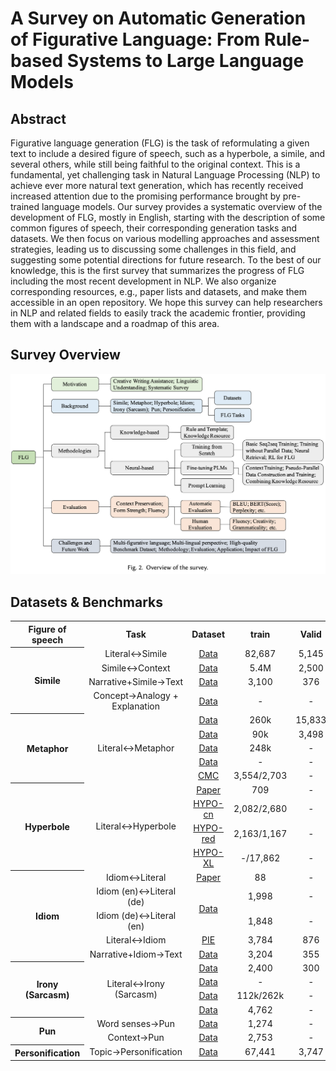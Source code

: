 # A Survey on Automatic Generation of Figurative Language: From Rule-based Systems to Large Language Models

<h2 id="0">Abstract</h2>

<tr>
Figurative language generation (FLG) is the task of reformulating a given text to include a desired figure of speech, 
such as a hyperbole, a simile, and several others, while still being faithful to the original context. This is a fundamental, 
yet challenging task in Natural Language Processing (NLP) to achieve ever more natural text generation, 
which has recently received increased attention due to the promising performance brought by pre-trained language models. 
Our survey provides a systematic overview of the development of FLG, mostly in English, starting with the description of some common figures of speech, 
their corresponding generation tasks and datasets. We then focus on various modelling approaches and assessment strategies, 
leading us to discussing some challenges in this field, and suggesting some potential directions for future research. 
To the best of our knowledge, this is the first survey that summarizes the progress of FLG including the most recent development in NLP. 
We also organize corresponding resources, e.g., paper lists and datasets, and make them accessible in an open repository. 
We hope this survey can help researchers in NLP and related fields to easily track the academic frontier, providing them with a landscape and a roadmap of this area.
</tr>

<h2 id="1">Survey Overview</h2>

![](./img/overview.png)

<h2 id="2">Datasets & Benchmarks</h2>

<table>
  <tr>
    <th align="center">Figure of speech</th>
    <th align="center">Task</th>
    <th align="center">Dataset</th>
    <th align="center">train</th>
    <th align="center">Valid</th>
    <th align="center">Test</th>
    <th align="center">Lang</th>
    <th align="center">Para</th>
  </tr >

  <tr>
    <th rowspan="4" align="center" valign="middle">Simile</th>
    <td align="center">Literal&harr;Simile</td>
    <td align="center"> <a href="https://github.com/tuhinjubcse/SimileGeneration-EMNLP2020">Data</a> </td>
    <td align="center">82,687</td>
    <td align="center">5,145</td>
    <td align="center">150</td>
    <td align="center">en</td>
    <td align="center">&#10003</td>
  </tr>
  <tr>
    <td align="center">Simile↔Context</td>
    <td align="center"> <a href="https://github.com/mrzjy/writing-polishment-with-simile">Data</a> </td>
    <td align="center">5.4M</td>
    <td align="center">2,500</td>
    <td align="center">2,500</td>
    <td align="center">zh</td>
    <td align="center">&#10003</td>
  </tr>
  <tr>
    <td align="center">Narrative+Simile→Text</td>
    <td align="center"> <a href="https://github.com/tuhinjubcse/FigurativeNarrativeBenchmark">Data</a> </td>
    <td align="center">3,100</td>
    <td align="center">376</td>
    <td align="center">1,520</td>
    <td align="center">en</td>
    <td align="center">&#10003</td>
  </tr>
  <tr>
    <td align="center">Concept→Analogy + Explanation</td>
    <td align="center"> <a href="https://github.com/Bhaavya/InstructGPT-Analogies">Data</a> </td>
    <td align="center">-</td>
    <td align="center">-</td>
    <td align="center">148</td>
    <td align="center">en</td>
    <td align="center">&#10003</td>
  </tr>

  <tr>
    <th rowspan="5" align="center" valign="middle">Metaphor</th>
    <td rowspan="5" align="center">Literal&harr;Metaphor</td>
    <td align="center"> <a href="https://github.com/UKPLab/conll2021-metaphoric-paraphrase-generation">Data</a> </td>
    <td align="center">260k</td>
    <td align="center">15,833</td>
    <td align="center">250</td>
    <td align="center">en</td>
    <td align="center">&#10003</td>
  </tr>
  <tr>
    <td align="center"> <a href="https://github.com/tuhinjubcse/MetaphorGenNAACL2021">Data</a> </td>
    <td align="center">90k</td>
    <td align="center">3,498</td>
    <td align="center">150</td>
    <td align="center">en</td>
    <td align="center">&#10003</td>
  </tr>
  <tr>
    <td align="center"> <a href="https://github.com/UKPLab/acl2021-metaphor-generation-conceptual">Data</a> </td>
    <td align="center">248k</td>
    <td align="center">-</td>
    <td align="center">150</td>
    <td align="center">en</td>
    <td align="center">&#10003</td>
  </tr>
  <tr>
    <td align="center"> <a href="http://saifmohammad.com/WebPages/metaphor.html">Data</a> </td>
    <td align="center">-</td>
    <td align="center">-</td>
    <td align="center">171</td>
    <td align="center">en</td>
    <td align="center">&#10003</td>
  </tr>
  <tr>
    <td align="center"> <a href="https://github.com/liyucheng09/Metaphor_Generator">CMC</a> </td>
    <td align="center">3,554/2,703</td>
    <td align="center">-</td>
    <td align="center">-</td>
    <td align="center">zh</td>
    <td align="center">&#10007</td>
  </tr>

  <tr>
    <th rowspan="4" align="center" valign="middle">Hyperbole</th>
    <td rowspan="4" align="center">Literal&harr;Hyperbole</td>
    <td align="center"> <a href="https://aclanthology.org/D18-1367/">Paper</a> </td>
    <td align="center">709</td>
    <td align="center">-</td>
    <td align="center">-</td>
    <td align="center">en</td>
    <td align="center">&#10003</td>
  </tr>
  <tr>
    <td align="center"> <a href="http://lichuanyi.info/paper/chinese_hypo.txt">HYPO-cn</a> </td>
    <td align="center">2,082/2,680</td>
    <td align="center">-</td>
    <td align="center">-</td>
    <td align="center">zh</td>
    <td align="center">&#10007</td>
  </tr>
  <tr>
    <td align="center"> <a href="https://github.com/NinaTian98369/HypoGen">HYPO-red</a> </td>
    <td align="center">2,163/1,167</td>
    <td align="center">-</td>
    <td align="center">-</td>
    <td align="center">en</td>
    <td align="center">&#10007</td>
  </tr>
  <tr>
    <td align="center"> <a href="https://github.com/yunx-z/MOVER">HYPO-XL</a> </td>
    <td align="center">-/17,862</td>
    <td align="center">-</td>
    <td align="center">-</td>
    <td align="center">en</td>
    <td align="center">&#10007</td>
  </tr>

  <tr>
    <th rowspan="5" align="center" valign="middle">Idiom</th>
    <td align="center">Idiom&harr;Literal</td>
    <td align="center"> <a href="https://aclanthology.org/N16-1040/">Paper</a> </td>
    <td align="center">88</td>
    <td align="center">-</td>
    <td align="center">84</td>
    <td align="center">en</td>
    <td align="center">&#10003</td>
  </tr>
  <tr>
    <td align="center">Idiom (en)↔Literal (de)</td>
    <td rowspan="2" align="center"> <a href="https://github.com/marziehf/IdiomTranslationDS">Data</a> </td>
    <td align="center">1,998</td>
    <td align="center">-</td>
    <td align="center">1,500</td>
    <td align="center">en/de</td>
    <td align="center">&#10003</td>
  </tr>
  <tr>
    <td align="center">Idiom (de)↔Literal (en)</td>
    <td align="center">1,848</td>
    <td align="center">-</td>
    <td align="center">1,500</td>
    <td align="center">de/en</td>
    <td align="center">&#10003</td>
  </tr>
  <tr>
    <td align="center">Literal↔Idiom</td>
    <td align="center"> <a href="https://github.com/zhjjn/PIE">PIE</a> </td>
    <td align="center">3,784</td>
    <td align="center">876</td>
    <td align="center">876</td>
    <td align="center">en</td>
    <td align="center">&#10003</td>
  </tr>
  <tr>
    <td align="center">Narrative+Idiom→Text</td>
    <td align="center"> <a href="https://github.com/tuhinjubcse/FigurativeNarrativeBenchmark">Data</a> </td>
    <td align="center">3,204</td>
    <td align="center">355</td>
    <td align="center">1,542</td>
    <td align="center">en</td>
    <td align="center">&#10003</td>
  </tr>

  <tr>
    <th rowspan="4" align="center" valign="middle">Irony (Sarcasm)</th>
    <td rowspan="4" align="center">Literal&harr;Irony (Sarcasm)</td>
    <td align="center"> <a href="https://github.com/Lotemp/SarcasmSIGN">Data</a> </td>
    <td align="center">2,400</td>
    <td align="center">300</td>
    <td align="center">300</td>
    <td align="center">en</td>
    <td align="center">&#10003</td>
  </tr>
  <tr>
    <td align="center"> <a href="https://github.com/TarunTater/sarcasm_generation">Data</a> </td>
    <td align="center">-</td>
    <td align="center">-</td>
    <td align="center">203</td>
    <td align="center">en</td>
    <td align="center">&#10003</td>
  </tr>
  <tr>
    <td align="center"> <a href="https://github.com/zmd971202/IronyGeneration">Data</a> </td>
    <td align="center">112k/262k</td>
    <td align="center">-</td>
    <td align="center">-</td>
    <td align="center">en</td>
    <td align="center">&#10007</td>
  </tr>
  <tr>
    <td align="center"> <a href="https://github.com/debanjanghosh/interpreting_verbal_irony">Data</a> </td>
    <td align="center">4,762</td>
    <td align="center">-</td>
    <td align="center">-</td>
    <td align="center">en</td>
    <td align="center">&#10003</td>
  </tr>

  <tr>
    <th rowspan="2" align="center" valign="middle">Pun</th>
    <td align="center">Word senses→Pun</td>
    <td align="center"> <a href="https://www.informatik.tu-darmstadt.de/ukp/research_ukp/ukp_research_data_and_software/ukp_data_and_software.en.jsp">Data</a> </td>
    <td align="center">1,274</td>
    <td align="center">-</td>
    <td align="center">-</td>
    <td align="center">en</td>
    <td align="center">&#10003</td>
  </tr>
  <tr>
    <td align="center">Context→Pun</td>
    <td align="center"> <a href="https://github.com/amazon-science/context-situated-pun-generation">Data</a> </td>
    <td align="center">2,753</td>
    <td align="center">-</td>
    <td align="center">-</td>
    <td align="center">en</td>
    <td align="center">&#10003</td>
  </tr>
  
  <tr>
    <th rowspan="2" align="center" valign="middle">Personification </th>
    <td align="center">Topic→Personification</td>
    <td align="center"> <a href="https://github.com/Lucien-qiang/Rhetoric-Generator">Data</a> </td>
    <td align="center">67,441</td>
    <td align="center">3,747</td>
    <td align="center">3,747</td>
    <td align="center">zh</td>
    <td align="center">&#10003</td>
  </tr>
</table>


